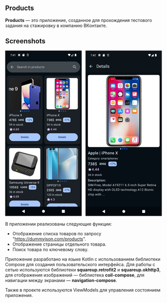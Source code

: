 ## Products

**Products** — это приложение, созданное для прохождения тестового задания на стажировку в компанию ВКонтакте. 

## Screenshots
![readme_cover](https://github.com/Boris7000/Products/blob/master/assets/homePage.png)

В приложении реализованы следующие функции:
* Отображение списка товаров по запросу "https://dummyjson.com/products".
* Отображение страницы отдельного товара.
* Поиск товара по ключевому слову.

Приложение разработано на языке Kotlin с использованием библиотеки Compose для создания пользовательского интерфейса. 
Для работы с сетью используются библиотеки **squareup.retrofit2** и **squareup.okhttp3**, для отображения изображений — библиотека **coil-compose**, для навигации между экранами — **navigation-compose**.

Также в проекте используются ViewModels для управления состоянием приложения.
